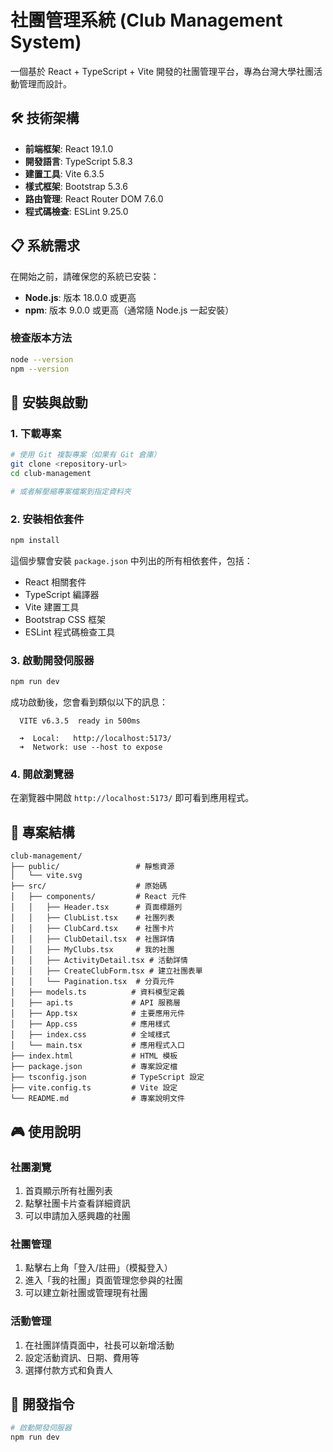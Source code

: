 # 社團管理系統 (Club Management System)

一個基於 React + TypeScript + Vite 開發的社團管理平台，專為台灣大學社團活動管理而設計。

## 🛠️ 技術架構

- **前端框架**: React 19.1.0
- **開發語言**: TypeScript 5.8.3
- **建置工具**: Vite 6.3.5
- **樣式框架**: Bootstrap 5.3.6
- **路由管理**: React Router DOM 7.6.0
- **程式碼檢查**: ESLint 9.25.0

## 📋 系統需求

在開始之前，請確保您的系統已安裝：

- **Node.js**: 版本 18.0.0 或更高
- **npm**: 版本 9.0.0 或更高（通常隨 Node.js 一起安裝）

### 檢查版本方法

```bash
node --version
npm --version
```

## 🚀 安裝與啟動

### 1. 下載專案

```bash
# 使用 Git 複製專案（如果有 Git 倉庫）
git clone <repository-url>
cd club-management

# 或者解壓縮專案檔案到指定資料夾
```

### 2. 安裝相依套件

```bash
npm install
```

這個步驟會安裝 `package.json` 中列出的所有相依套件，包括：

- React 相關套件
- TypeScript 編譯器
- Vite 建置工具
- Bootstrap CSS 框架
- ESLint 程式碼檢查工具

### 3. 啟動開發伺服器

```bash
npm run dev
```

成功啟動後，您會看到類似以下的訊息：

```
  VITE v6.3.5  ready in 500ms

  ➜  Local:   http://localhost:5173/
  ➜  Network: use --host to expose
```

### 4. 開啟瀏覽器

在瀏覽器中開啟 `http://localhost:5173/` 即可看到應用程式。

## 📁 專案結構

```
club-management/
├── public/                 # 靜態資源
│   └── vite.svg
├── src/                    # 原始碼
│   ├── components/         # React 元件
│   │   ├── Header.tsx      # 頁面標題列
│   │   ├── ClubList.tsx    # 社團列表
│   │   ├── ClubCard.tsx    # 社團卡片
│   │   ├── ClubDetail.tsx  # 社團詳情
│   │   ├── MyClubs.tsx     # 我的社團
│   │   ├── ActivityDetail.tsx # 活動詳情
│   │   ├── CreateClubForm.tsx # 建立社團表單
│   │   └── Pagination.tsx  # 分頁元件
│   ├── models.ts          # 資料模型定義
│   ├── api.ts             # API 服務層
│   ├── App.tsx            # 主要應用元件
│   ├── App.css            # 應用樣式
│   ├── index.css          # 全域樣式
│   └── main.tsx           # 應用程式入口
├── index.html             # HTML 模板
├── package.json           # 專案設定檔
├── tsconfig.json          # TypeScript 設定
├── vite.config.ts         # Vite 設定
└── README.md              # 專案說明文件
```

## 🎮 使用說明

### 社團瀏覽

1. 首頁顯示所有社團列表
2. 點擊社團卡片查看詳細資訊
3. 可以申請加入感興趣的社團

### 社團管理

1. 點擊右上角「登入/註冊」（模擬登入）
2. 進入「我的社團」頁面管理您參與的社團
3. 可以建立新社團或管理現有社團

### 活動管理

1. 在社團詳情頁面中，社長可以新增活動
2. 設定活動資訊、日期、費用等
3. 選擇付款方式和負責人

## 🔧 開發指令

```bash
# 啟動開發伺服器
npm run dev
```
